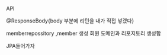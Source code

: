 API

@ResponseBody{body 부분에 리턴을 내가 직접 넣겠다}

memberrepossitory ,member 생성
회원 도메인과 리포지토리 생성함

JPA들어가자 
